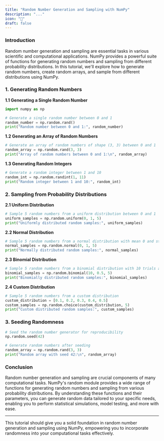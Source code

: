 ```yaml
---
title: "Random Number Generation and Sampling with NumPy"
description: "..."
icon: "🎲"
draft: false
---
```


### Introduction
Random number generation and sampling are essential tasks in various scientific and computational applications. NumPy provides a powerful suite of functions for generating random numbers and sampling from different probability distributions. In this tutorial, we'll explore how to generate random numbers, create random arrays, and sample from different distributions using NumPy.

### 1. Generating Random Numbers

**1.1 Generating a Single Random Number**
```python
import numpy as np

# Generate a single random number between 0 and 1
random_number = np.random.rand()
print("Random number between 0 and 1:", random_number)
```

**1.2 Generating an Array of Random Numbers**
```python
# Generate an array of random numbers of shape (3, 3) between 0 and 1
random_array = np.random.rand(3, 3)
print("Array of random numbers between 0 and 1:\n", random_array)
```

**1.3 Generating Random Integers**
```python
# Generate a random integer between 1 and 10
random_int = np.random.randint(1, 11)
print("Random integer between 1 and 10:", random_int)
```

### 2. Sampling from Probability Distributions

**2.1 Uniform Distribution**
```python
# Sample 5 random numbers from a uniform distribution between 0 and 1
uniform_samples = np.random.uniform(0, 1, 5)
print("Uniformly distributed random samples:", uniform_samples)
```

**2.2 Normal Distribution**
```python
# Sample 5 random numbers from a normal distribution with mean 0 and standard deviation 1
normal_samples = np.random.normal(0, 1, 5)
print("Normally distributed random samples:", normal_samples)
```

**2.3 Binomial Distribution**
```python
# Sample 5 random numbers from a binomial distribution with 10 trials and probability of success 0.5
binomial_samples = np.random.binomial(10, 0.5, 5)
print("Binomially distributed random samples:", binomial_samples)
```

**2.4 Custom Distribution**
```python
# Sample 5 random numbers from a custom distribution
custom_distribution = [0.1, 0.2, 0.3, 0.4, 0.5]
custom_samples = np.random.choice(custom_distribution, 5)
print("Custom distributed random samples:", custom_samples)
```

### 3. Seeding Randomness

```python
# Seed the random number generator for reproducibility
np.random.seed(42)

# Generate random numbers after seeding
random_array = np.random.rand(3, 3)
print("Random array with seed 42:\n", random_array)
```

### Conclusion
Random number generation and sampling are crucial components of many computational tasks. NumPy's random module provides a wide range of functions for generating random numbers and sampling from various probability distributions. By understanding these functions and their parameters, you can generate random data tailored to your specific needs, enabling you to perform statistical simulations, model testing, and more with ease.

---

This tutorial should give you a solid foundation in random number generation and sampling using NumPy, empowering you to incorporate randomness into your computational tasks effectively.